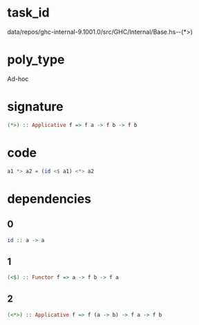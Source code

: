 
# task_id
data/repos/ghc-internal-9.1001.0/src/GHC/Internal/Base.hs--(*>)

# poly_type
Ad-hoc 

# signature
```haskell
(*>) :: Applicative f => f a -> f b -> f b
```   

# code
```haskell
a1 *> a2 = (id <$ a1) <*> a2
```

# dependencies
## 0
```haskell
id :: a -> a
```
## 1
```haskell
(<$) :: Functor f => a -> f b -> f a
```
## 2
```haskell
(<*>) :: Applicative f => f (a -> b) -> f a -> f b
```
